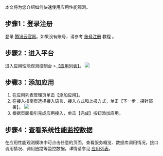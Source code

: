 本文将为您介绍如何快速使用应用性能观测。

## 步骤1：登录注册[](id:step1)
登录 [腾讯云官网](https://cloud.tencent.com/login)。如果没有账号，请参考 [账号注册](https://cloud.tencent.com/document/product/378/17985) 教程 。

## 步骤2：进入平台[](id:step2)
进入应用性能观测控制台 >[【应用列表】](https://console.cloud.tencent.com/apm/monitor/system)。
![](https://main.qcloudimg.com/raw/83b7377ac78b86db31da972fc82469be.png)

## 步骤3：添加应用[](id:step3)
1. 在应用列表管理页单击【添加应用】。
2. 在接入指南页选择接入语言、接入方式和上报方式，单击【下一步：探针部署】。
![](https://main.qcloudimg.com/raw/70eb938fd72dc66bc4e5a50248206461.png)
3. 根据页面指引完成应用接入，单击【完成】按钮添加应用。


## 步骤4：查看系统性能监控数据[](id:step4)
在应用性能观测模块中可点击任意的页面，查看服务概览、数据库调用情况，接口调用情况、调用链路等监控数据。详情请参见 [应用列表](https://cloud.tencent.com/document/product/1463/57472)。

